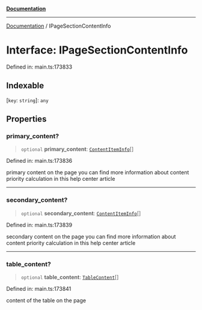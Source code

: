 [**Documentation**](../README.md)

***

[Documentation](../README.md) / IPageSectionContentInfo

# Interface: IPageSectionContentInfo

Defined in: main.ts:173833

## Indexable

\[`key`: `string`\]: `any`

## Properties

### primary\_content?

> `optional` **primary\_content**: [`ContentItemInfo`](../classes/ContentItemInfo.md)[]

Defined in: main.ts:173836

primary content on the page
you can find more information about content priority calculation in this help center article

***

### secondary\_content?

> `optional` **secondary\_content**: [`ContentItemInfo`](../classes/ContentItemInfo.md)[]

Defined in: main.ts:173839

secondary content on the page
you can find more information about content priority calculation in this help center article

***

### table\_content?

> `optional` **table\_content**: [`TableContent`](../classes/TableContent.md)[]

Defined in: main.ts:173841

content of the table on the page

